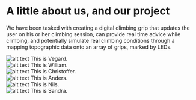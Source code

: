 # A little about us, and our project

We have been tasked with creating a digital climbing grip that updates the user on his or her
climbing session, can provide real time advice while climbing, and potentially simulate real
climbing conditions through a mapping topographic data onto an array of grips, marked by LEDs.

![alt text](https://i.imgur.com/8upv6Ak.jpg "Photo Vegard") This is Vegard.  
![alt text](https://i.imgur.com/x3OiAma.png "Photo William") This is William.  
![alt text](https://i.imgur.com/MXgk2p7.jpg "Photo Christoffer") This is Christoffer.  
![alt text](https://i.imgur.com/4Ny0qhO.png "Photo Anders") This is Anders.  
![alt text](https://i.imgur.com/zO9dK22.png "Photo Nils") This is Nils.  
![alt text](https://i.imgur.com/MrFQLU7.jpg "Photo Sandra") This is Sandra.  
